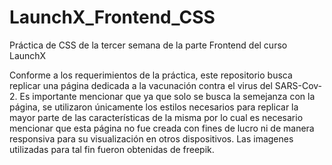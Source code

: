 # LaunchX_Frontend_CSS
Práctica de CSS de la tercer semana de la parte Frontend del curso LaunchX

Conforme a los requerimientos de la práctica, este repositorio busca replicar una página dedicada a la vacunación contra el virus del SARS-Cov-2. 
Es importante mencionar que ya que solo se busca la semejanza con la página, se utilizaron únicamente los estilos necesarios para replicar la mayor parte de las características de la misma por lo cual es necesario mencionar que esta página no fue creada con fines de lucro ni de manera responsiva para su visualización en otros dispositivos.
Las imagenes utilizadas para tal fin fueron obtenidas de freepik.
